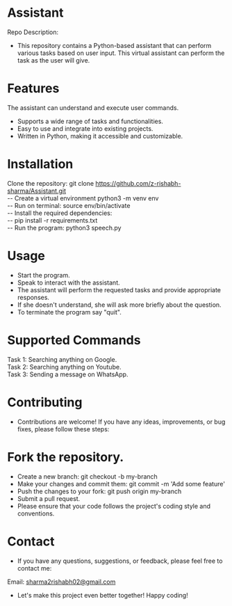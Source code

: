 # Assistant
Repo Description: <br>
- This repository contains a Python-based assistant that can perform various tasks based on user input. This virtual assistant can perform the task as the user will give.

# Features
The assistant can understand and execute user commands.<br>
- Supports a wide range of tasks and functionalities.<br>
- Easy to use and integrate into existing projects.<br>
- Written in Python, making it accessible and customizable.<br>


# Installation
Clone the repository: git clone https://github.com/z-rishabh-sharma/Assistant.git<br>
-- Create a virtual environment python3 -m venv env <br>
-- Run on terminal: source env/bin/activate <br>
-- Install the required dependencies: <br> -- pip install -r requirements.txt<br>
-- Run the program: python3 speech.py


# Usage
- Start the program.<br>
- Speak to interact with the assistant.<br>
- The assistant will perform the requested tasks and provide appropriate responses.<br>
- If she doesn't understand, she will ask more briefly about the question.<br>
- To terminate the program say "quit".<br>


# Supported Commands
Task 1: Searching anything on Google.<br>
Task 2: Searching anything on Youtube.<br>
Task 3: Sending a message on WhatsApp.<br>

# Contributing
- Contributions are welcome! If you have any ideas, improvements, or bug fixes, please follow these steps:<br>

# Fork the repository.
- Create a new branch: git checkout -b my-branch<br>
- Make your changes and commit them: git commit -m 'Add some feature'<br>
- Push the changes to your fork: git push origin my-branch<br>
- Submit a pull request.<br>
- Please ensure that your code follows the project's coding style and conventions.<br>

# Contact
- If you have any questions, suggestions, or feedback, please feel free to contact me:<br>

Email: sharma2rishabh02@gmail.com<br>
- Let's make this project even better together! Happy coding!<br>




